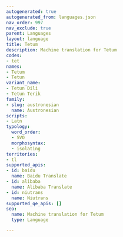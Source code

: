 ```yaml
---
autogenerated: true
autogenerated_from: languages.json
nav_order: 997
nav_exclude: true
parent: Languages
layout: language
title: Tetum
description: Machine translation for Tetum
codes:
- tet
names:
- Tetum
- Tetun
variant_name:
- Tetun Dili
- Tetun Terik
family:
- slug: austronesian
  name: Austronesian
scripts:
- Latn
typology:
  word_order:
  - SVO
  morphosyntax:
  - isolating
territories:
- tl
supported_apis:
- id: baidu
  name: Baidu Translate
- id: alibaba
  name: Alibaba Translate
- id: niutrans
  name: Niutrans
supported_qe_apis: []
seo:
  name: Machine translation for Tetum
  type: Language

---
```


